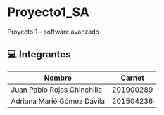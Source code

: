 # Proyecto1_SA
Proyecto 1 - software avanzado



## :computer: Integrantes
|  Nombre | Carnet  |
| ------------- | ------------- |
|Juan Pablo Rojas Chinchilla | 201900289   |
|Adriana Marié Gómez Dávila|201504236|
<br/><br/>
